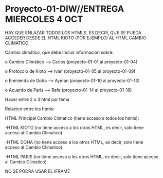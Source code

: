 # Proyecto-01-DIW//ENTREGA MIERCOLES 4 OCT
HAY QUE ENLAZAR TODOS LOS HTMLS, ES DECIR, QUE SE PUEDA ACCEDER DESDE EL HTML KIOTO (POR EJEMPLO) AL HTML CAMBIO CLIMATICO.

Cambio climático, que debe incluir información sobre:

o Cambio Climático --> Carlos (proyecto-01-01 al proyecto-01-04)

o Protocolo de Kioto --> Iván (proyecto-01-05 al proyecto-01-09)

o Enmienda de Doha --> Ayman (proyecto-01-10 al proyecto-01-13)

o Acuerdo de París --> Rafa (proyecto-01-14 al proyecto-01-18)

Hacer entre 2 o 3 html por tema

Relacion entre los htmls:

HTML Principal Cambio Climatico (tiene acceso a todos los htmls):

-HTML KIOTO (no tiene acceso a los otros HTML, es decir, solo tiene acceso al Cambio Climatico)

-HTML DOHA (no tiene acceso a los otros HTML, es decir, solo tiene acceso al Cambio Climatico)

-HTML PARIS (no tiene acceso a los otros HTML, es decir, solo tiene acceso al Cambio Climatico)

NO SE PODRA USAR EL IFRAME
